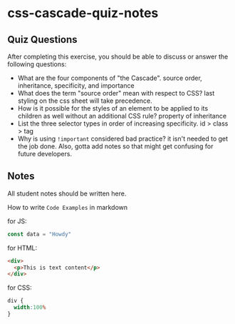 # css-cascade-quiz-notes

## Quiz Questions

After completing this exercise, you should be able to discuss or answer the following questions:

- What are the four components of "the Cascade".
source order, inheritance, specificity, and importance
- What does the term "source order" mean with respect to CSS?
last styling on the css sheet will take precedence.
- How is it possible for the styles of an element to be applied to its children as well without an additional CSS rule?
property of inheritance
- List the three selector types in order of increasing specificity.
id > class > tag
- Why is using `!important` considered bad practice?
it isn't needed to get the job done. Also, gotta add notes so that might get confusing for future developers.

## Notes

All student notes should be written here.


How to write `Code Examples` in markdown

for JS:
```javascript
const data = "Howdy"
```

for HTML:
```html
<div>
  <p>This is text content</p>
</div>
```

for CSS:
```css
div {
  width:100%
}
```
